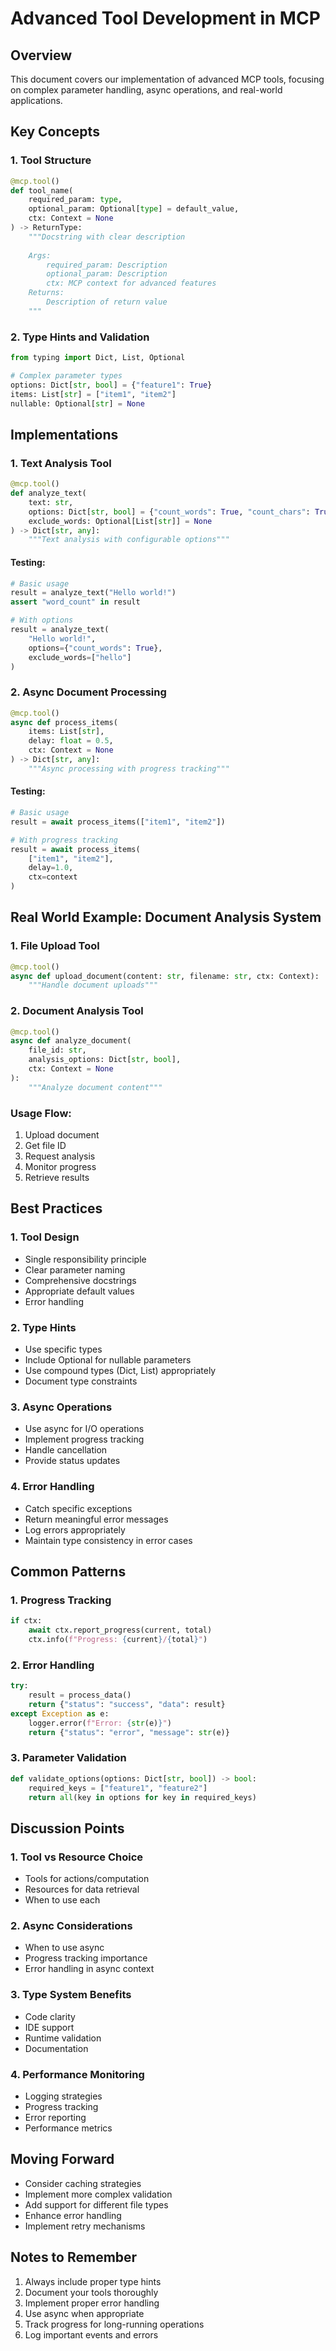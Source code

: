 # Advanced Tool Development in MCP

## Overview
This document covers our implementation of advanced MCP tools, focusing on complex parameter handling, async operations, and real-world applications.

## Key Concepts

### 1. Tool Structure
```python
@mcp.tool()
def tool_name(
    required_param: type,
    optional_param: Optional[type] = default_value,
    ctx: Context = None
) -> ReturnType:
    """Docstring with clear description
    
    Args:
        required_param: Description
        optional_param: Description
        ctx: MCP context for advanced features
    Returns:
        Description of return value
    """
```

### 2. Type Hints and Validation
```python
from typing import Dict, List, Optional

# Complex parameter types
options: Dict[str, bool] = {"feature1": True}
items: List[str] = ["item1", "item2"]
nullable: Optional[str] = None
```

## Implementations

### 1. Text Analysis Tool
```python
@mcp.tool()
def analyze_text(
    text: str,
    options: Dict[str, bool] = {"count_words": True, "count_chars": True},
    exclude_words: Optional[List[str]] = None
) -> Dict[str, any]:
    """Text analysis with configurable options"""
```

#### Testing:
```python
# Basic usage
result = analyze_text("Hello world!")
assert "word_count" in result

# With options
result = analyze_text(
    "Hello world!",
    options={"count_words": True},
    exclude_words=["hello"]
)
```

### 2. Async Document Processing
```python
@mcp.tool()
async def process_items(
    items: List[str],
    delay: float = 0.5,
    ctx: Context = None
) -> Dict[str, any]:
    """Async processing with progress tracking"""
```

#### Testing:
```python
# Basic usage
result = await process_items(["item1", "item2"])

# With progress tracking
result = await process_items(
    ["item1", "item2"],
    delay=1.0,
    ctx=context
)
```

## Real World Example: Document Analysis System

### 1. File Upload Tool
```python
@mcp.tool()
async def upload_document(content: str, filename: str, ctx: Context):
    """Handle document uploads"""
```

### 2. Document Analysis Tool
```python
@mcp.tool()
async def analyze_document(
    file_id: str,
    analysis_options: Dict[str, bool],
    ctx: Context = None
):
    """Analyze document content"""
```

### Usage Flow:
1. Upload document
2. Get file ID
3. Request analysis
4. Monitor progress
5. Retrieve results

## Best Practices

### 1. Tool Design
- Single responsibility principle
- Clear parameter naming
- Comprehensive docstrings
- Appropriate default values
- Error handling

### 2. Type Hints
- Use specific types
- Include Optional for nullable parameters
- Use compound types (Dict, List) appropriately
- Document type constraints

### 3. Async Operations
- Use async for I/O operations
- Implement progress tracking
- Handle cancellation
- Provide status updates

### 4. Error Handling
- Catch specific exceptions
- Return meaningful error messages
- Log errors appropriately
- Maintain type consistency in error cases

## Common Patterns

### 1. Progress Tracking
```python
if ctx:
    await ctx.report_progress(current, total)
    ctx.info(f"Progress: {current}/{total}")
```

### 2. Error Handling
```python
try:
    result = process_data()
    return {"status": "success", "data": result}
except Exception as e:
    logger.error(f"Error: {str(e)}")
    return {"status": "error", "message": str(e)}
```

### 3. Parameter Validation
```python
def validate_options(options: Dict[str, bool]) -> bool:
    required_keys = ["feature1", "feature2"]
    return all(key in options for key in required_keys)
```

## Discussion Points

### 1. Tool vs Resource Choice
- Tools for actions/computation
- Resources for data retrieval
- When to use each

### 2. Async Considerations
- When to use async
- Progress tracking importance
- Error handling in async context

### 3. Type System Benefits
- Code clarity
- IDE support
- Runtime validation
- Documentation

### 4. Performance Monitoring
- Logging strategies
- Progress tracking
- Error reporting
- Performance metrics

## Moving Forward
- Consider caching strategies
- Implement more complex validation
- Add support for different file types
- Enhance error handling
- Implement retry mechanisms

## Notes to Remember
1. Always include proper type hints
2. Document your tools thoroughly
3. Implement proper error handling
4. Use async when appropriate
5. Track progress for long-running operations
6. Log important events and errors
